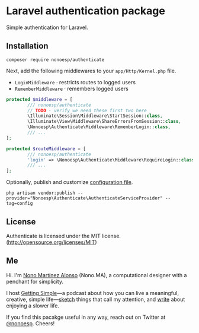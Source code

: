 # Laravel authentication package

Simple authentication for Laravel.

## Installation

```
composer require nonoesp/authenticate
```

Next, add the following middlewares to your `app/Http/Kernel.php` file.

- `LoginMiddleware` · restricts routes to logged users
- `RememberMiddleware` · remembers logged users

```php
protected $middleware = [
        /// nonoesp/authenticate
        // TODO - verify we need these first two here
        \Illuminate\Session\Middleware\StartSession::class,
        \Illuminate\View\Middleware\ShareErrorsFromSession::class,			
        \Nonoesp\Authenticate\Middleware\RememberLogin::class,        
        /// ...
];

protected $routeMiddleware = [
        /// nonoesp/authenticate
        'login' => \Nonoesp\Authenticate\Middleware\RequireLogin::class,
        /// ...
];
```

Optionally, publish and customize [configuration file](config/config.php).

```
php artisan vendor:publish --provider="Nonoesp\Authenticate\AuthenticateServiceProvider" --tag=config
```

<!--

A dependency of this package is `thujon/twitter`, so you will have to publish its config and add your Twitter credentials to `config/ttwitter.php` if you want to be able to log in with Twitter.

```
php artisan vendor:publish --provider="Thujohn\Twitter\TwitterServiceProvider"
```

-->

## License

Authenticate is licensed under the MIT license. (http://opensource.org/licenses/MIT)

## Me

Hi. I'm [Nono Martínez Alonso](https://nono.ma/about) (Nono.MA), a computational designer with a penchant for simplicity.

I host [Getting Simple](https://gettingsimple.com)—a podcast about how you can live a meaningful, creative, simple life—[sketch](https://sketch.nono.ma) things that call my attention, and [write](https://gettingsimple.com/writing) about enjoying a slower life.

If you find this pacakge useful in any way, reach out on Twitter at [@nonoesp](https://twitter.com/nonoesp). Cheers!
